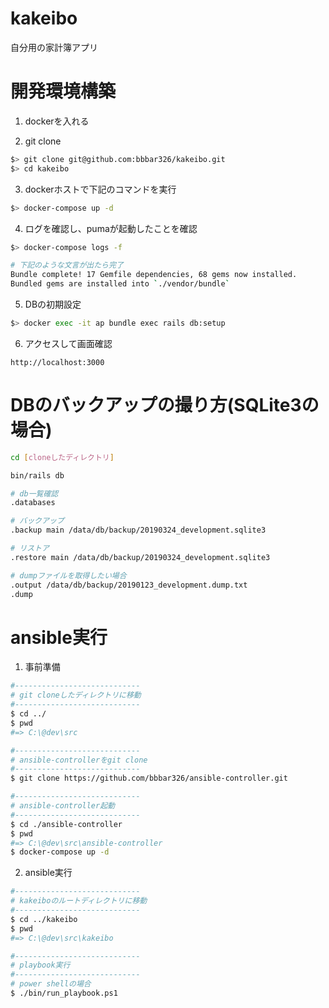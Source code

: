 # kakeibo
自分用の家計簿アプリ

# 開発環境構築

1. dockerを入れる

2. git clone

```bash
$> git clone git@github.com:bbbar326/kakeibo.git
$> cd kakeibo
```

3. dockerホストで下記のコマンドを実行

```bash
$> docker-compose up -d
```

4. ログを確認し、pumaが起動したことを確認

```bash
$> docker-compose logs -f

# 下記のような文言が出たら完了
Bundle complete! 17 Gemfile dependencies, 68 gems now installed.
Bundled gems are installed into `./vendor/bundle`
```

5. DBの初期設定

```bash
$> docker exec -it ap bundle exec rails db:setup
```

6. アクセスして画面確認

```
http://localhost:3000
```

# DBのバックアップの撮り方(SQLite3の場合)

```bash
cd [cloneしたディレクトリ]

bin/rails db

# db一覧確認
.databases

# バックアップ
.backup main /data/db/backup/20190324_development.sqlite3

# リストア
.restore main /data/db/backup/20190324_development.sqlite3

# dumpファイルを取得したい場合
.output /data/db/backup/20190123_development.dump.txt
.dump

```

# ansible実行

1. 事前準備

```bash
#----------------------------
# git cloneしたディレクトリに移動
#----------------------------
$ cd ../
$ pwd
#=> C:\@dev\src

#----------------------------
# ansible-controllerをgit clone
#----------------------------
$ git clone https://github.com/bbbar326/ansible-controller.git

#----------------------------
# ansible-controller起動
#----------------------------
$ cd ./ansible-controller
$ pwd
#=> C:\@dev\src\ansible-controller
$ docker-compose up -d
```

2. ansible実行

```bash
#----------------------------
# kakeiboのルートディレクトリに移動
#----------------------------
$ cd ../kakeibo
$ pwd
#=> C:\@dev\src\kakeibo

#----------------------------
# playbook実行
#----------------------------
# power shellの場合
$ ./bin/run_playbook.ps1
```